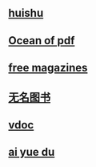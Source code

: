 

## [huishu](https://www.huibooks.com/)

## [Ocean of pdf](https://oceanofpdf.com/)

## [free magazines](https://freemagazines.top/)

## [无名图书](https://www.book123.info/)

## [vdoc](https://vdoc.pub/explore/)

## [ai yue du](https://www.iyd.wang/)